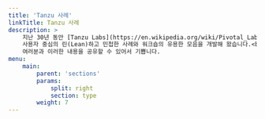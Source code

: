 ```yaml
---
title: 'Tanzu 사례'
linkTitle: Tanzu 사례
description: >
    지난 30년 동안 [Tanzu Labs](https://en.wikipedia.org/wiki/Pivotal_Labs)는<br/>
    사용자 중심의 린(Lean)하고 민첩한 사례와 워크숍의 유용한 모음을 개발해 왔습니다.<br/><br/>
    여러분과 이러한 내용을 공유할 수 있어서 기쁩니다.
menu:
    main:
        parent: 'sections'
        params:
            split: right
            section: type
        weight: 7
---
```

